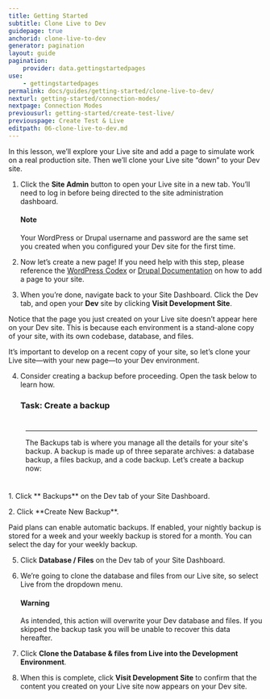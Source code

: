 ```yaml
---
title: Getting Started
subtitle: Clone Live to Dev
guidepage: true
anchorid: clone-live-to-dev
generator: pagination
layout: guide
pagination:
    provider: data.gettingstartedpages
use:
    - gettingstartedpages
permalink: docs/guides/getting-started/clone-live-to-dev/
nexturl: getting-started/connection-modes/
nextpage: Connection Modes
previousurl: getting-started/create-test-live/
previouspage: Create Test & Live
editpath: 06-clone-live-to-dev.md
---
```


In this lesson, we’ll explore your <span class="glyphicons glyphicons-cardio" aria-hidden="true"></span> Live site and add a page to simulate work on a real production site. Then we’ll clone your <span class="glyphicons glyphicons-cardio" aria-hidden="true"></span> Live site “down” to your <span class="glyphicons glyphicons-wrench" aria-hidden="true"></span> Dev site.

1. Click the **Site Admin** button to open your <span class="glyphicons glyphicons-cardio" aria-hidden="true"></span> Live site in a new tab. You’ll need to log in before being directed to the site administration dashboard.

    <div class="alert alert-info">
    <h4 class="info">Note</h4>
    <p>Your WordPress or Drupal username and password are the same set you created when you configured your Dev site for the first time.
    </p></div>

2. Now let’s create a new page! If you need help with this step, please reference the [WordPress Codex](https://codex.wordpress.org/Posts/) or [Drupal Documentation](https://www.drupal.org/docs/8/administering-drupal-8-site/managing-content/) on how to add a page to your site.

3. When you’re done, navigate back to your Site Dashboard. Click the <span class="glyphicons glyphicons-wrench" aria-hidden="true"></span> Dev tab, and open your **<span class="glyphicons glyphicons-wrench" aria-hidden="true"></span> Dev** site by clicking **Visit Development Site**.

  Notice that the page you just created on your <span class="glyphicons glyphicons-cardio" aria-hidden="true"></span> Live site doesn’t appear here on your <span class="glyphicons glyphicons-wrench" aria-hidden="true"></span> Dev site. This is because each environment is a stand-alone copy of your site, with its own codebase, database, and files.

  It’s important to develop on a recent copy of your site, so let’s clone your <span class="glyphicons glyphicons-cardio" aria-hidden="true"></span> Live site—with your new page—to your <span class="glyphicons glyphicons-wrench" aria-hidden="true"></span> Dev environment.

4. Consider creating a backup before proceeding. Open the task below to learn how.

    <div class="panel panel-video" id="accordion">
      <div class="panel-heading panel-video-heading">
        <a class="accordion-toggle panel-video-title collapsed" data-toggle="collapse" data-parent="#accordion" data-proofer-ignore data-target="#ssh-task"><h3 class="panel-title panel-video-title" style="cursor:pointer;">Task: Create a backup</h3></a>
      </div>
      <div id="ssh-task" class="collapse" style="padding:10px;">
        <hr>
        <div markdown="1">
     <p>  
        The Backups tab is where you manage all the details for your site's backup. A backup is made up of three separate archives: a database backup, a files backup, and a code backup.  Let’s create a backup now: </p>

<p>       1. Click **<span class="glyphicons glyphicons-cloud-upload" aria-hidden="true"></span> Backups** on the <span class="glyphicons glyphicons-wrench" aria-hidden="true"></span> Dev tab of your Site Dashboard.</p>
<p>       2. Click **Create New Backup**. </p>
<p>
Paid plans can enable automatic backups. If enabled, your nightly backup is stored for a week and your weekly backup is stored for a month. You can select the day for your weekly backup.</p>
        </div>
      </div>
    </div>

5. Click **<span class="glyphicons glyphicons-server" aria-hidden="true"></span> Database / Files** on the <span class="glyphicons glyphicons-wrench" aria-hidden="true"></span> Dev tab of your Site Dashboard.

6. We’re going to clone the database and files from our <span class="glyphicons glyphicons-cardio" aria-hidden="true"></span> Live site, so select Live from the dropdown menu.

    <div class="alert alert-danger" role="alert">
      <h4 class="info">Warning</h4>
      <p>As intended, this action will overwrite your <span class="glyphicons glyphicons-wrench" aria-hidden="true"></span> Dev database and files. If you skipped the backup task you will be unable to recover this data hereafter.</p>
    </div>

7. Click **Clone the Database & files from Live into the Development Environment**.

8. When this is complete, click **Visit Development Site** to confirm that the content you created on your Live site now appears on your Dev site.
